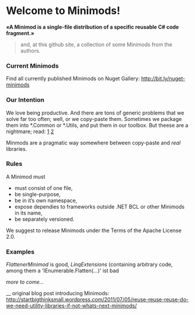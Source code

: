 # Welcome to Minimods! 

**«A Minimod is a single-file distribution of a specific reusable C# code fragment.»**

> and, at this github site, a collection of some Minimods from the authors.

### Current Minimods
Find all currently published Minimods on Nuget Gallery: http://bit.ly/nuget-minimods

### Our Intention

We love being productive. And there are tons of generic problems that we solve far too often; well, or we copy-paste them. Sometimes we package them into *.Common or *.Utils, and put them in our toolbox. But theese are a nightmare; read: [1][1] [2][2]

Minmods are a pragmatic way somewhere between copy-paste and *real* libraries.

### Rules

A Minimod must

 * must consist of one file,
 * be single-purpose,
 * be in it’s own namespace,
 * expose dependies to frameworks outside .NET BCL or other Minimods in its name,
 * be separately versioned. 

We suggest to release Minimods under the Terms of the Apache License 2.0.

### Examples

*FlattenerMinimod* is good, *LinqExtensions* (containing arbitrary code, among them a 'IEnumerable.Flatten<T>(...)' ist bad

*more to come...*

__
original blog post introducing Minimods:
http://startbigthinksmall.wordpress.com/2011/07/05/reuse-reuse-reuse-do-we-need-utility-libraries-if-not-whats-next-minimods/


[1]: http://startbigthinksmall.wordpress.com/2011/07/05/reuse-reuse-reuse-do-we-need-utility-libraries-if-not-whats-next-minimods/
[2]: http://ayende.com/blog/3986/let-us-burn-all-those-pesky-util-common-libraries